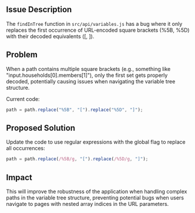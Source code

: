 ## Issue Description

The `findInTree` function in `src/api/variables.js` has a bug where it only replaces the first occurrence of URL-encoded square brackets (%5B, %5D) with their decoded equivalents ([, ]).

## Problem

When a path contains multiple square brackets (e.g., something like "input.households[0].members[1]"), only the first set gets properly decoded, potentially causing issues when navigating the variable tree structure.

Current code:

```javascript
path = path.replace("%5B", "[").replace("%5D", "]");
```

## Proposed Solution

Update the code to use regular expressions with the global flag to replace all occurrences:

```javascript
path = path.replace(/%5B/g, "[").replace(/%5D/g, "]");
```

## Impact

This will improve the robustness of the application when handling complex paths in the variable tree structure, preventing potential bugs when users navigate to pages with nested array indices in the URL parameters.
